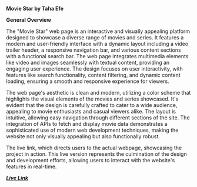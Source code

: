 **Movie Star by Taha Efe**


**General Overview**

The "Movie Star" web page is an interactive and visually appealing platform designed to showcase a diverse range of movies and series. It features a modern and user-friendly interface with a dynamic layout including a video trailer header, a responsive navigation bar, and various content sections with a functional search bar. The web page integrates multimedia elements like video and images seamlessly with textual content, providing an engaging user experience. The design focuses on user interactivity, with features like search functionality, content filtering, and dynamic content loading, ensuring a smooth and responsive experience for viewers.

The web page's aesthetic is clean and modern, utilizing a color scheme that highlights the visual elements of the movies and series showcased. It's evident that the design is carefully crafted to cater to a wide audience, appealing to movie enthusiasts and casual viewers alike. The layout is intuitive, allowing easy navigation through different sections of the site. The integration of APIs to fetch and display movie data demonstrates a sophisticated use of modern web development techniques, making the website not only visually appealing but also functionally robust.

The live link, which directs users to the actual webpage, showcasing the project in action. This live version represents the culmination of the design and development efforts, allowing users to interact with the website's features in real-time.

[***Live Link***](https://steadytaha.github.io/MovieStar/)
